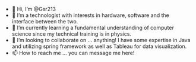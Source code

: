 - 👋 Hi, I’m @Gsr213
- 👀 I’m a technologist with interests in hardware, software and the interface between the two.
- 🌱 I’m currently learning a fundamental understanding of computer science since my technical training is in physics. 
- 💞️ I’m looking to collaborate on ... anything! I have some expertise in Java and utilizing spring framework as well as Tableau for data visualization.
- 📫 How to reach me ... you can message me here!

<!---
Gsr213/Gsr213 is a ✨ special ✨ repository because its `README.md` (this file) appears on your GitHub profile.
You can click the Preview link to take a look at your changes.
--->
